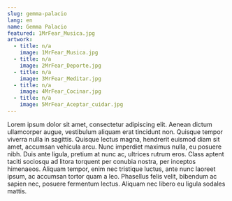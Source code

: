 ```yaml
---
slug: gemma-palacio
lang: en
name: Gemma Palacio
featured: 1MrFear_Musica.jpg
artwork:
  - title: n/a
    image: 1MrFear_Musica.jpg
  - title: n/a
    image: 2MrFear_Deporte.jpg
  - title: n/a
    image: 3MrFear_Meditar.jpg
  - title: n/a
    image: 4MrFear_Cocinar.jpg
  - title: n/a
    image: 5MrFear_Aceptar_cuidar.jpg
---
```


Lorem ipsum dolor sit amet, consectetur adipiscing elit. Aenean dictum
ullamcorper augue, vestibulum aliquam erat tincidunt non. Quisque tempor viverra
nulla in sagittis. Quisque lectus magna, hendrerit euismod diam sit amet,
accumsan vehicula arcu. Nunc imperdiet maximus nulla, eu posuere nibh. Duis ante
ligula, pretium at nunc ac, ultrices rutrum eros. Class aptent taciti sociosqu
ad litora torquent per conubia nostra, per inceptos himenaeos. Aliquam tempor,
enim nec tristique luctus, ante nunc laoreet ipsum, ac accumsan tortor quam a
leo. Phasellus felis velit, bibendum ac sapien nec, posuere fermentum lectus.
Aliquam nec libero eu ligula sodales mattis.

